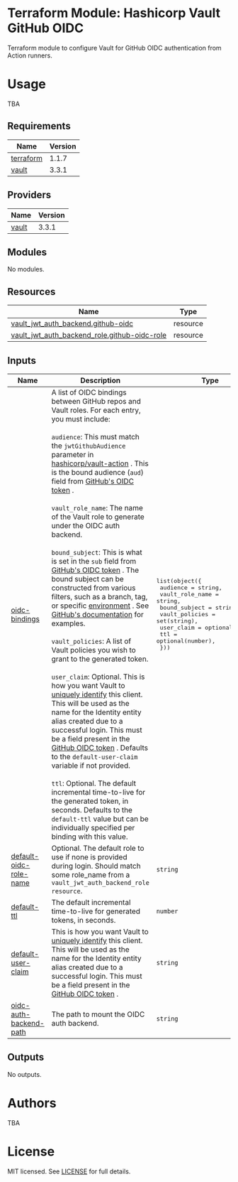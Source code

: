# Terraform Module: Hashicorp Vault GitHub OIDC

Terraform module to configure Vault for GitHub OIDC authentication from Action runners.

# Usage

TBA

<!-- BEGINNING OF PRE-COMMIT-TERRAFORM DOCS HOOK -->
## Requirements

| Name | Version |
|------|---------|
| <a name="requirement_terraform"></a> [terraform](#requirement\_terraform) | 1.1.7 |
| <a name="requirement_vault"></a> [vault](#requirement\_vault) | 3.3.1 |

## Providers

| Name | Version |
|------|---------|
| <a name="provider_vault"></a> [vault](#provider\_vault) | 3.3.1 |

## Modules

No modules.

## Resources

| Name | Type |
|------|------|
| [vault_jwt_auth_backend.github-oidc](https://registry.terraform.io/providers/hashicorp/vault/3.3.1/docs/resources/jwt_auth_backend) | resource |
| [vault_jwt_auth_backend_role.github-oidc-role](https://registry.terraform.io/providers/hashicorp/vault/3.3.1/docs/resources/jwt_auth_backend_role) | resource |

## Inputs

| Name | Description | Type | Default | Required |
|------|-------------|------|---------|:--------:|
| <a name="input_oidc-bindings"></a> [oidc-bindings](#input\_oidc-bindings) | A list of OIDC bindings between GitHub repos and Vault roles. For each entry, you must include:<br><br>  `audience`: This must match the `jwtGithubAudience` parameter in [hashicorp/vault-action](https://docs.github.com/en/actions/deployment/security-hardening-your-deployments/configuring-openid-connect-in-hashicorp-vault#requesting-the-access-token) . This is the bound audience (`aud`) field from [GitHub's OIDC token](https://docs.github.com/en/actions/deployment/security-hardening-your-deployments/about-security-hardening-with-openid-connect#understanding-the-oidc-token) .<br><br>  `vault_role_name`: The name of the Vault role to generate under the OIDC auth backend.<br><br>  `bound_subject`: This is what is set in the `sub` field from [GitHub's OIDC token](https://docs.github.com/en/actions/deployment/security-hardening-your-deployments/about-security-hardening-with-openid-connect#understanding-the-oidc-token) . The bound subject can be constructed from various filters, such as a branch, tag, or specific [environment](https://docs.github.com/en/actions/deployment/targeting-different-environments/using-environments-for-deployment) . See [GitHub's documentation](https://docs.github.com/en/actions/deployment/security-hardening-your-deployments/about-security-hardening-with-openid-connect#example-subject-claims) for examples.<br><br>  `vault_policies`: A list of Vault policies you wish to grant to the generated token.<br><br>  `user_claim`: Optional. This is how you want Vault to [uniquely identify](https://www.vaultproject.io/api/auth/jwt#user_claim) this client. This will be used as the name for the Identity entity alias created due to a successful login. This must be a field present in the [GitHub OIDC token](https://docs.github.com/en/actions/deployment/security-hardening-your-deployments/about-security-hardening-with-openid-connect#understanding-the-oidc-token) . Defaults to the `default-user-claim` variable if not provided.<br><br>  `ttl`: Optional. The default incremental time-to-live for the generated token, in seconds. Defaults to the `default-ttl` value but can be individually specified per binding with this value. | <pre>list(object({<br>    audience        = string,<br>    vault_role_name = string,<br>    bound_subject   = string,<br>    vault_policies  = set(string),<br>    user_claim      = optional(string),<br>    ttl             = optional(number),<br>  }))</pre> | n/a | yes |
| <a name="input_default-oidc-role-name"></a> [default-oidc-role-name](#input\_default-oidc-role-name) | Optional. The default role to use if none is provided during login. Should match some role\_name from a `vault_jwt_auth_backend_role resource`. | `string` | `null` | no |
| <a name="input_default-ttl"></a> [default-ttl](#input\_default-ttl) | The default incremental time-to-live for generated tokens, in seconds. | `number` | `3600` | no |
| <a name="input_default-user-claim"></a> [default-user-claim](#input\_default-user-claim) | This is how you want Vault to [uniquely identify](https://www.vaultproject.io/api/auth/jwt#user_claim) this client. This will be used as the name for the Identity entity alias created due to a successful login. This must be a field present in the [GitHub OIDC token](https://docs.github.com/en/actions/deployment/security-hardening-your-deployments/about-security-hardening-with-openid-connect#understanding-the-oidc-token) . | `string` | `"job_workflow_ref"` | no |
| <a name="input_oidc-auth-backend-path"></a> [oidc-auth-backend-path](#input\_oidc-auth-backend-path) | The path to mount the OIDC auth backend. | `string` | `"github-actions"` | no |

## Outputs

No outputs.
<!-- END OF PRE-COMMIT-TERRAFORM DOCS HOOK -->

# Authors

TBA

# License

MIT licensed. See [LICENSE](LICENSE) for full details.
